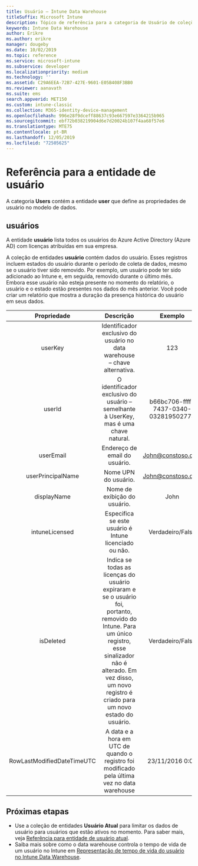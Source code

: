 ```yaml
---
title: Usuário – Intune Data Warehouse
titleSuffix: Microsoft Intune
description: Tópico de referência para a categoria de Usuário de coleções de entidade na API Intune Data Warehouse.
keywords: Intune Data Warehouse
author: Erikre
ms.author: erikre
manager: dougeby
ms.date: 10/02/2019
ms.topic: reference
ms.service: microsoft-intune
ms.subservice: developer
ms.localizationpriority: medium
ms.technology: ''
ms.assetid: C29A6EEA-72B7-427E-9601-E05B408F3BB0
ms.reviewer: aanavath
ms.suite: ems
search.appverid: MET150
ms.custom: intune-classic
ms.collection: M365-identity-device-management
ms.openlocfilehash: 996e28f9dceff88637c93e667597e3364215b965
ms.sourcegitcommit: ebf72b038219904d6e7d20024b107f4aa68f57e6
ms.translationtype: MTE75
ms.contentlocale: pt-BR
ms.lasthandoff: 12/05/2019
ms.locfileid: "72505625"
---
```

# <a name="reference-for-user-entity"></a>Referência para a entidade de usuário

A categoria **Users** contém a entidade **user** que define as propriedades de usuário no modelo de dados.

## <a name="users"></a>usuários

A entidade **usuário** lista todos os usuários do Azure Active Directory (Azure AD) com licenças atribuídas em sua empresa.

A coleção de entidades **usuário** contém dados do usuário. Esses registros incluem estados do usuário durante o período de coleta de dados, mesmo se o usuário tiver sido removido. Por exemplo, um usuário pode ter sido adicionado ao Intune e, em seguida, removido durante o último mês. Embora esse usuário não esteja presente no momento do relatório, o usuário e o estado estão presentes nos dados do mês anterior. Você pode criar um relatório que mostra a duração da presença histórica do usuário em seus dados.

|          Propriedade          |                                                                                                           Descrição                                                                                                          |                Exemplo               |
|:--------------------------:|:------------------------------------------------------------------------------------------------------------------------------------------------------------------------------------------------------------------------------:|:------------------------------------:|
| userKey                    | Identificador exclusivo do usuário no data warehouse – chave alternativa.                                                                                                                                                         | 123                                  |
| userId                     | O identificador exclusivo do usuário – semelhante à UserKey, mas é uma chave natural.                                                                                                                                                    | b66bc706-ffff-7437-0340-032819502773 |
| userEmail                  | Endereço de email do usuário.                                                                                                                                                                                                     | John@constoso.com                    |
| userPrincipalName                        | Nome UPN do usuário.                                                                                                                                                                                               | John@constoso.com                    |
| displayName                | Nome de exibição do usuário.                                                                                                                                                                                                      | John                                 |
| intuneLicensed             | Especifica se este usuário é Intune licenciado ou não.                                                                                                                                                                              | Verdadeiro/Falso                           |
| isDeleted                  | Indica se todas as licenças do usuário expiraram e se o usuário foi, portanto, removido do Intune. Para um único registro, esse sinalizador não é alterado. Em vez disso, um novo registro é criado para um novo estado do usuário. | Verdadeiro/Falso                           |
| RowLastModifiedDateTimeUTC | A data e a hora em UTC de quando o registro foi modificado pela última vez no data warehouse                                                                                                                                                 | 23/11/2016 0:00                      |


## <a name="next-steps"></a>Próximas etapas
- Use a coleção de entidades **Usuário Atual** para limitar os dados de usuário para usuários que estão ativos no momento. Para saber mais, veja [Referência para entidade de usuário atual](../reports-ref-current-user.md).
- Saiba mais sobre como o data warehouse controla o tempo de vida de um usuário no Intune em [Representação de tempo de vida do usuário no Intune Data Warehouse](reports-ref-user-timeline.md).
